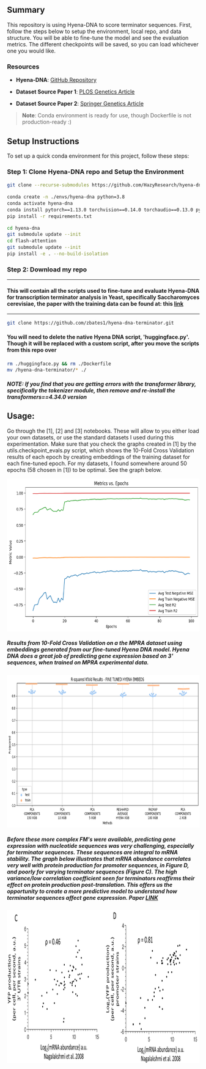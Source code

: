 ## Summary

This repository is using Hyena-DNA to score terminator sequences. First, follow the steps below to setup the environment, local repo, and data structure. You will be able to fine-tune the model and see the evaluation metrics. The different checkpoints will be saved, so you can load whichever one you would like. 


### Resources
- **Hyena-DNA**: [GitHub Repository](https://github.com/instadeepai/nucleotide-transformer/tree/main)

- **Dataset Source Paper 1**: [PLOS Genetics Article](https://journals.plos.org/plosgenetics/article?id=10.1371/journal.pgen.1005147)

- **Dataset Source Paper 2**: [Springer Genetics Article](https://link.springer.com/article/10.1186/s13059-021-02509-6)

> **Note**: Conda environment is ready for use, though Dockerfile is not production-ready :)
## Setup Instructions

To set up a quick conda environment for this project, follow these steps:

### Step 1: Clone Hyena-DNA repo and Setup the Environment


```bash
git clone --recurse-submodules https://github.com/HazyResearch/hyena-dna.git && cd hyena-dna
```

```bash
conda create -n ./envs/hyena-dna python=3.8
conda activate hyena-dna
conda install pytorch==1.13.0 torchvision==0.14.0 torchaudio==0.13.0 pytorch-cuda=11.7 -c pytorch -c nvidia
pip install -r requirements.txt
```

```bash
cd hyena-dna
git submodule update --init
cd flash-attention
git submodule update --init
pip install -e . --no-build-isolation
```


### Step 2: Download my repo
---
#### This will contain all the scripts used to fine-tune and evaluate Hyena-DNA for transcription terminator analysis in Yeast, specifically Saccharomyces cerevisiae, the paper with the training data can be found at: this [link](https://journals.plos.org/plosgenetics/article?id=10.1371/journal.pgen.1005147)
---

```bash
git clone https://github.com/zbates1/hyena-dna-terminator.git
```


#### You will need to delete the native Hyena DNA script, 'huggingface.py'. Though it will be replaced with a custom script, after you move the scripts from this repo over

```bash
rm ./huggingface.py && rm ./Dockerfile
mv /hyena-dna-terminator/* ./
```


##### NOTE: If you find that you are getting errors with the transformer library, specifically the tokenizer module, then remove and re-install the transformers==4.34.0 version

## Usage:

Go through the [1], [2] and [3] notebooks. These will allow to you either load your own datasets, or use the standard datasets I used during this experimentation. Make sure that you check the graphs created in [1] by the utils.checkpoint_evals.py script, which shows the 10-Fold Cross Validation results of each epoch by creating embeddings of the training dataset for each fine-tuned epoch. For my datasets, I found somewhere around 50 epochs (58 chosen in [1]) to be optimal. See the graph below.

<img src="pics/kfold_epoch_[1ab].png" alt= "" width="600" height="400">


##### Results from 10-Fold Cross Validation on a the MPRA dataset using embeddings generated from our fine-tuned Hyena DNA model. Hyena DNA does a great job of predicting gene expression based on 3' sequences, when trained on MPRA experimental data.

<img src="pics/kfold_epoch58_[3].png" alt= "" width="600" height="400">


##### Before these more complex FM's were available, predicting gene expression with nucleotide sequences was very challenging, especially for terminator sequences. These sequences are integral to mRNA stability. The graph below illustrates that mRNA abundance correlates very well with protein production for promoter sequences, in Figure D, and poorly for varying terminator sequences (Figure C). The high variance/low correlation coefficient seen for terminators reaffirms their effect on protein production post-translation. This offers us the opportunity to create a more predictive model to understand how terminator sequences affect gene expression. Paper [LINK](https://journals.plos.org/ploscompbiol/article?id=10.1371/journal.pcbi.1002934#pcbi-1002934-g003)

<img src="pics/shalem_13_gene_expression.PNG" alt= "" width="800" height="400">